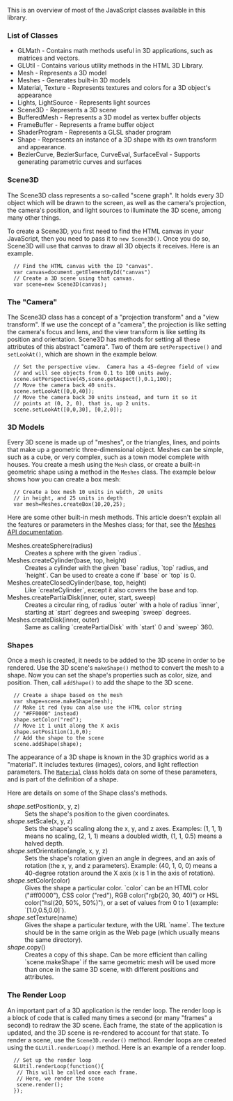 This is an overview of most of the JavaScript classes available in this library.

### List of Classes

* GLMath - Contains math methods useful in 3D applications, such as matrices and vectors.
* GLUtil - Contains various utility methods in the HTML 3D Library.
* Mesh - Represents a 3D model
* Meshes - Generates built-in 3D models
* Material, Texture - Represents textures and colors for a 3D object&#39;s appearance
* Lights, LightSource - Represents light sources
* Scene3D - Represents a 3D scene
* BufferedMesh - Represents a 3D model as vertex buffer objects
* FrameBuffer - Represents a frame buffer object
* ShaderProgram - Represents a GLSL shader program
* Shape - Represents an instance of a 3D shape with its own transform and appearance.
* BezierCurve, BezierSurface, CurveEval, SurfaceEval - Supports generating parametric curves and surfaces

### Scene3D

The Scene3D class represents a so-called "scene graph". It holds every 3D object which will be drawn to the screen, as well as the camera's projection, the camera's position, and light sources to illuminate the 3D scene, among many other things.

To create a Scene3D, you first need to find the HTML canvas in your JavaScript, then you need to pass it to `new Scene3D()`. Once you do so, Scene3D will use that canvas to draw all 3D objects it receives. Here is an example.

```
  // Find the HTML canvas with the ID "canvas".
  var canvas=document.getElementById("canvas")
  // Create a 3D scene using that canvas.
  var scene=new Scene3D(canvas);
```

### The "Camera"

The Scene3D class has a concept of a "projection transform" and a "view transform". If we use the concept of a "camera", the projection is like setting the camera's focus and lens, and the view transform is like setting its position and orientation. Scene3D has methods for setting all these attributes of this abstract "camera". Two of them are `setPerspective()` and `setLookAt()`, which are shown in the example below.

```
  // Set the perspective view.  Camera has a 45-degree field of view
  // and will see objects from 0.1 to 100 units away.
  scene.setPerspective(45,scene.getAspect(),0.1,100);
  // Move the camera back 40 units.
  scene.setLookAt([0,0,40]);
  // Move the camera back 30 units instead, and turn it so it
  // points at (0, 2, 0), that is, up 2 units.
  scene.setLookAt([0,0,30], [0,2,0]);
```

### 3D Models

Every 3D scene is made up of "meshes", or the triangles, lines, and points that make up a geometric three-dimensional object. Meshes can be simple, such as a cube, or very complex, such as a town model complete with houses. You create a mesh using the `Mesh` class, or create a built-in geometric shape using a method in the `Meshes` class. The example below shows how you can create a box mesh:

```
  // Create a box mesh 10 units in width, 20 units
  // in height, and 25 units in depth
  var mesh=Meshes.createBox(10,20,25);
```

Here are some other built-in mesh methods. This article doesn't explain all the features or parameters in the Meshes class; for that, see the <a href="http://peteroupc.github.io/html3dutil/glutil.Meshes.html">Meshes API documentation</a>.

<dl>
	<dt>Meshes.createSphere(radius)</dt>
	<dd>Creates a sphere with the given `radius`.</dd>
	<dt>Meshes.createCylinder(base, top, height)</dt>
	<dd>Creates a cylinder with the given `base` radius, `top` radius, and `height`. Can be used to create a cone if `base` or `top` is 0.</dd>
	<dt>Meshes.createClosedCylinder(base, top, height)</dt>
	<dd>Like `createCylinder`, except it also covers the base and top.</dd>
	<dt>Meshes.createPartialDisk(inner, outer, start, sweep)</dt>
	<dd>Creates a circular ring, of radius `outer` with a hole of radius
  `inner`, starting at `start` degrees and
  sweeping `sweep` degrees.</dd>
  <dt>Meshes.createDisk(inner, outer)</dt>
	<dd>Same as calling `createPartialDisk` with `start` 0 and
  `sweep` 360.</dd>
</dl>

### Shapes

Once a mesh is created, it needs to be added to the 3D scene in order to be rendered. Use the 3D scene's `makeShape()` method to convert the mesh to a shape. Now you can set the shape's properties such as color, size, and position. Then, call `addShape()` to add the shape to the 3D scene.

```
  // Create a shape based on the mesh
  var shape=scene.makeShape(mesh);
  // Make it red (you can also use the HTML color string
  // "#FF0000" instead)
  shape.setColor("red");
  // Move it 1 unit along the X axis
  shape.setPosition(1,0,0);
  // Add the shape to the scene
  scene.addShape(shape);
```

The appearance of a 3D shape is known in the 3D graphics world as a "material". It includes textures (images), colors, and light reflection parameters. The <a href="http://peteroupc.github.io/html3dutil/glutil.Material.html">`Material`</a> class holds data on some of these parameters, and is part of the definition of a shape.

Here are details on some of the Shape class's methods.

<dl>
	<dt><i>shape</i>.setPosition(x, y, z)</dt>
	<dd>Sets the shape's position to the given coordinates.</dd>
	<dt><i>shape</i>.setScale(x, y, z)</dt>
	<dd>Sets the shape's scaling along the x, y, and z axes. Examples: (1, 1, 1) means
  no scaling, (2, 1, 1) means a doubled width, (1, 1, 0.5) means a halved depth.</dt>
	<dt><i>shape</i>.setOrientation(angle, x, y, z)</dd>
	<dd>Sets the shape's rotation given an angle in degrees, and an axis of rotation (the x, y, and z parameters).
  Example: (40, 1, 0, 0) means a 40-degree rotation around the X axis (x is 1 in the axis of rotation).</dd>
	<dt><i>shape</i>.setColor(color)</dt>
	<dd>Gives the shape a particular color.  `color` can be an HTML color ("#ff0000"),
  CSS color ("red"), RGB color("rgb(20, 30, 40)") or HSL color("hsl(20, 50%, 50%)"), or a set
  of values from 0 to 1 (example: `[1.0,0.5,0.0]`).</dd>
  <dt><i>shape</i>.setTexture(name)</dt>
	<dd>Gives the shape a particular texture, with the URL `name`.
  The texture should be in the same origin as the Web page (which usually means the same directory).</dd>
	<dt><i>shape</i>.copy()</dt>
	<dd>Creates a copy of this shape.  Can be more efficient than calling `scene.makeShape`
  if the same geometric mesh will be used more than once in the same 3D scene,
  with different positions and attributes.</dd>
</dl>

### The Render Loop

An important part of a 3D application is the render loop. The render loop is a block of code that is called many times a second (or many "frames" a second) to redraw the 3D scene. Each frame, the state of the application is updated, and the 3D scene is re-rendered to account for that state. To render a scene, use the `Scene3D.render()` method. Render loops are created using the `GLUtil.renderLoop()` method. Here is an example of a render loop.

```
  // Set up the render loop
  GLUtil.renderLoop(function(){
   // This will be called once each frame.
   // Here, we render the scene
   scene.render();
  });
```
